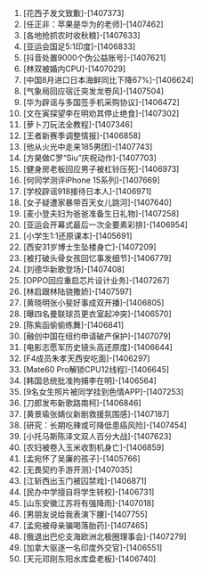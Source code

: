 
1. [花西子发文致歉]-[1407373]
1. [任正非：苹果是华为的老师]-[1407462]
1. [各地抢抓农时收秋粮]-[1407633]
1. [亚运会国足5:1印度]-[1406833]
1. [抖音处置9000个伪公益账号]-[1407621]
1. [林双被婚内CPU]-[1407029]
1. [中国8月进口日本海鲜同比下降67%]-[1406624]
1. [气象局回应宿迁突发龙卷风]-[1407504]
1. [华为辟谣与多国签手机采购协议]-[1406472]
1. [文在寅探望李在明劝其停止绝食]-[1407302]
1. [萝卜刀玩法全教程]-[1407346]
1. [王者新赛季调整情报]-[1406858]
1. [他从火光中走来185男团]-[1407743]
1. [方昊做C罗“Siu”庆祝动作]-[1407703]
1. [健身房老板回应男子被杠铃压死]-[1406973]
1. [何同学测评iPhone 15系列]-[1407669]
1. [学校辟谣918接待日本人]-[1406971]
1. [女子疑遭家暴带百天女儿跳河]-[1407640]
1. [麦小登夫妇为爸爸准备生日礼物]-[1407258]
1. [亚运会开幕式最后一次全要素彩排]-[1406954]
1. [小学生1:1还原课本]-[1405691]
1. [西安31岁博士生坠楼身亡]-[1407209]
1. [被打破头骨女孩回忆事发细节]-[1406779]
1. [刘德华新歌登场]-[1407408]
1. [OPPO回应重启芯片设计业务]-[1407267]
1. [林启跟林陆骁撒娇]-[1407597]
1. [黄晓明张小斐好事成双开播]-[1406805]
1. [曝四名曼联球员更衣室起冲突]-[1406570]
1. [陈紫函偷偷练舞]-[1406841]
1. [融创中国在纽约申请破产保护]-[1407079]
1. [电影志愿军历史镜头高还原度]-[1406644]
1. [F4成员朱孝天西安吃面]-[1406297]
1. [Mate60 Pro解锁CPU12线程]-[1406645]
1. [韩国总统批准拘捕李在明]-[1406564]
1. [9名女生照片被同学挂到色情APP]-[1407253]
1. [刀郎发布新歌路南柯]-[1406846]
1. [黄景瑜张婧仪新剧救援氛围感]-[1407187]
1. [研究：长期吃辣或可降低患癌风险]-[1407454]
1. [小托马斯陈泽文双人百分大战]-[1407623]
1. [农妇被卷入玉米收割机身亡]-[1406859]
1. [孟宛怀了吴廉的孩子]-[1405766]
1. [无畏契约手游开测]-[1407035]
1. [江斩西出玉门被囚禁戏]-[1406871]
1. [民办中学擅自将学生转校]-[1406731]
1. [山东安徽江苏将有强降雨]-[1407018]
1. [男朋友说给我表演下腰]-[1407755]
1. [孟宛被母亲骗喝落胎药]-[1407465]
1. [俄退出巴伦支海欧洲北极圈理事会]-[1407279]
1. [加拿大驱逐一名印度外交官]-[1406551]
1. [天元邓刚东阳水库盘老板]-[1406740]